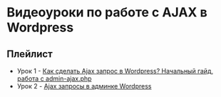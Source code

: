 # Видеоуроки по работе с AJAX в Wordpress

## Плейлист

- Урок 1 - [Как сделать Ajax запрос в Wordpress? Начальный гайд, работа с admin-ajax.php](https://youtu.be/3Hvq-_p470k)
- Урок 2 - [Ajax запросы в админке Wordpress](https://youtu.be/3uQbZ63Q7D0)
